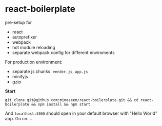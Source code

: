 # react-boilerplate

pre-setup for 

- react
- autoprefixer
- webpack
- hot module reloading
- separate webpack config for different enviroments

For production environment: 

- separate js chunks. `vender.js`, `app.js`
- minifyjs
- gzip


**Start**

```
git clone git@github.com:minaseem/react-boilerplate.git && cd react-boilerplate && npm install && npm start
```

And `localhost:3000` should open in your default browser with "Hello World" app. Go on....
